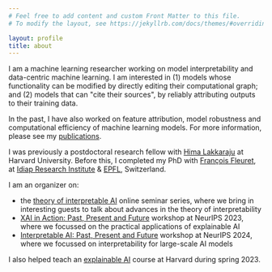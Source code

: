 ```yaml
---
# Feel free to add content and custom Front Matter to this file.
# To modify the layout, see https://jekyllrb.com/docs/themes/#overriding-theme-defaults

layout: profile
title: about
---
```


I am a machine learning researcher working on model interpretability and data-centric machine learning. I am interested in (1) models whose functionality can be modified by directly editing their computational graph; and (2) models that can "cite their sources", by reliably attributing outputs to their training data. 

In the past, I have also worked on feature attribution, model robustness and computational efficiency of machine learning models. For more information, please see my <a href="/publications.html">publications</a>.

I was previously a postdoctoral research fellow with [Hima Lakkaraju](https://himalakkaraju.github.io/) at Harvard University. Before this, I completed my PhD with [François Fleuret](https://www.idiap.ch/~fleuret/), at [Idiap Research Institute](http://www.idiap.ch/en) & [EPFL](http://epfl.ch/), Switzerland.

 
I am an organizer on:
- the [theory of interpretable AI](https://tverven.github.io/tiai-seminar/) online seminar series, where we bring in interesting guests to talk about advances in the theory of interpretability
- [XAI in Action: Past, Present and Future](https://xai-in-action.github.io/) workshop at NeurIPS 2023, where we focussed on the practical applications of explainable AI 
- [Interpretable AI: Past, Present and Future](https://interpretable-ai-workshop.github.io/) workshop at NeurIPS 2024, where we focussed on interpretability for large-scale AI models

I also helped teach an [explainable AI](https://interpretable-ml-class.github.io/) course at Harvard during spring 2023.








